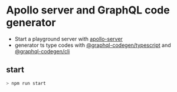 # Apollo server and GraphQL code generator

- Start a playground server with [apollo-server](https://www.npmjs.com/package/apollo-server)
- generator ts type codes with [@graphql-codegen/typescript](https://www.npmjs.com/package/@graphql-codegen/typescript) and [@graphql-codegen/cli](https://www.npmjs.com/package/@graphql-codegen/cli)


## start
```bash
> npm run start
```
